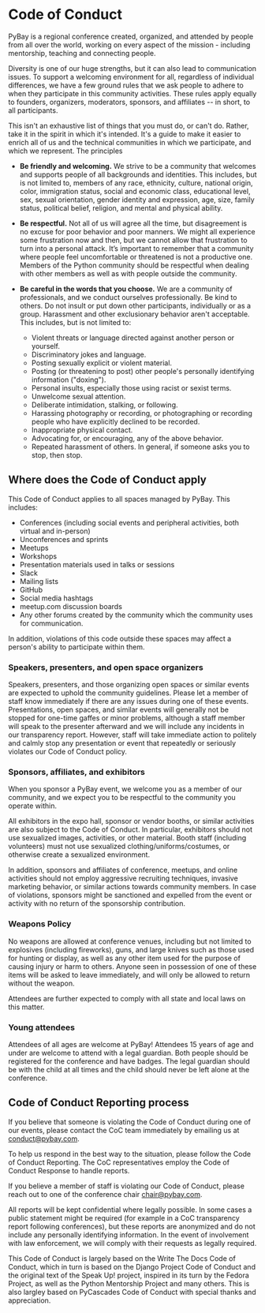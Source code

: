 # Code of Conduct

PyBay is a regional conference created, organized, and attended by people from all over the world, working on every aspect of the mission - including mentorship, teaching and connecting people.

Diversity is one of our huge strengths, but it can also lead to communication issues. To support a welcoming environment for all, regardless of individual differences, we have a few ground rules that we ask people to adhere to when they participate in this community activities. These rules apply equally to founders, organizers, moderators, sponsors, and affiliates -- in short, to all participants.

This isn't an exhaustive list of things that you must do, or can't do. Rather, take it in the spirit in which it's intended. It's a guide to make it easier to enrich all of us and the technical communities in which we participate, and which we represent.
The principles

 - **Be friendly and welcoming.** We strive to be a community that welcomes and supports people of all backgrounds and identities. This includes, but is not limited to, members of any race, ethnicity, culture, national origin, color, immigration status, social and economic class, educational level, sex, sexual orientation, gender identity and expression, age, size, family status, political belief, religion, and mental and physical ability.
 - **Be respectful.** Not all of us will agree all the time, but disagreement is no excuse for poor behavior and poor manners. We might all experience some frustration now and then, but we cannot allow that frustration to turn into a personal attack. It’s important to remember that a community where people feel uncomfortable or threatened is not a productive one. Members of the Python community should be respectful when dealing with other members as well as with people outside the community.
 - **Be careful in the words that you choose.** We are a community of professionals, and we conduct ourselves professionally. Be kind to others. Do not insult or put down other participants, individually or as a group. Harassment and other exclusionary behavior aren't acceptable. This includes, but is not limited to:

     - Violent threats or language directed against another person or yourself.
     - Discriminatory jokes and language.
     - Posting sexually explicit or violent material.
     - Posting (or threatening to post) other people's personally identifying information ("doxing").
     - Personal insults, especially those using racist or sexist terms.
     - Unwelcome sexual attention.
     - Deliberate intimidation, stalking, or following.
     - Harassing photography or recording, or photographing or recording people who have explicitly declined to be recorded.
     - Inappropriate physical contact.
     - Advocating for, or encouraging, any of the above behavior.
     - Repeated harassment of others. In general, if someone asks you to stop, then stop.

## Where does the Code of Conduct apply

This Code of Conduct applies to all spaces managed by PyBay. This includes:

 - Conferences (including social events and peripheral activities, both virtual and in-person)
 - Unconferences and sprints
 - Meetups
 - Workshops
 - Presentation materials used in talks or sessions
 - Slack
 - Mailing lists
 - GitHub
 - Social media hashtags
 - meetup.com discussion boards
 - Any other forums created by the community which the community uses for communication.

In addition, violations of this code outside these spaces may affect a person's ability to participate within them.

### Speakers, presenters, and open space organizers

Speakers, presenters, and those organizing open spaces or similar events are expected to uphold the community guidelines. Please let a member of staff know immediately if there are any issues during one of these events. Presentations, open spaces, and similar events will generally not be stopped for one-time gaffes or minor problems, although a staff member will speak to the presenter afterward and we will include any incidents in our transparency report. However, staff will take immediate action to politely and calmly stop any presentation or event that repeatedly or seriously violates our Code of Conduct policy.

### Sponsors, affiliates, and exhibitors

When you sponsor a PyBay event, we welcome you as a member of our community, and we expect you to be respectful to the community you operate within.

All exhibitors in the expo hall, sponsor or vendor booths, or similar activities are also subject to the Code of Conduct. In particular, exhibitors should not use sexualized images, activities, or other material. Booth staff (including volunteers) must not use sexualized clothing/uniforms/costumes, or otherwise create a sexualized environment.

In addition, sponsors and affiliates of conference, meetups, and online activities should not employ aggressive recruiting techniques, invasive marketing behavior, or similar actions towards community members. In case of violations, sponsors might be sanctioned and expelled from the event or activity with no return of the sponsorship contribution.

### Weapons Policy

No weapons are allowed at conference venues, including but not limited to explosives (including fireworks), guns, and large knives such as those used for hunting or display, as well as any other item used for the purpose of causing injury or harm to others. Anyone seen in possession of one of these items will be asked to leave immediately, and will only be allowed to return without the weapon.

Attendees are further expected to comply with all state and local laws on this matter.

### Young attendees

Attendees of all ages are welcome at PyBay! Attendees 15 years of age and under are welcome to attend with a legal guardian. Both people should be registered for the conference and have badges. The legal guardian should be with the child at all times and the child should never be left alone at the conference.

## Code of Conduct Reporting process

If you believe that someone is violating the Code of Conduct during one of our events, please contact the CoC team immediately by emailing us at [conduct@pybay.com](mailto:conduct@pybay.com).

To help us respond in the best way to the situation, please follow the Code of Conduct Reporting. The CoC representatives employ the Code of Conduct Response to handle reports.

If you believe a member of staff is violating our Code of Conduct, please reach out to one of the conference chair [chair@pybay.com](mailto:chair@pybay.com).

All reports will be kept confidential where legally possible. In some cases a public statement might be required (for example in a CoC transparency report following conferences), but these reports are anonymized and do not include any personally identifying information. In the event of involvement with law enforcement, we will comply with their requests as legally required.

This Code of Conduct is largely based on the Write The Docs Code of Conduct, which in turn is based on the Django Project Code of Conduct and the original text of the Speak Up! project, inspired in its turn by the Fedora Project, as well as the Python Mentorship Project and many others. This is also largley based on PyCascades Code of Conduct with special thanks and appreciation.
